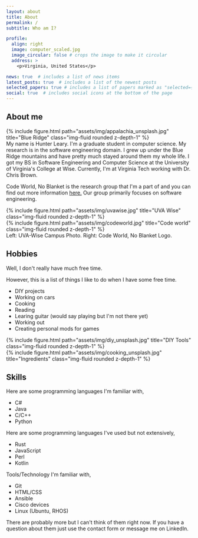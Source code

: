 ```yaml
---
layout: about
title: About
permalink: /
subtitle: Who am I?

profile:
  align: right
  image: computer_scaled.jpg
  image_circular: false # crops the image to make it circular
  address: >
    <p>Virginia, United States</p>

news: true  # includes a list of news items
latest_posts: true  # includes a list of the newest posts
selected_papers: true # includes a list of papers marked as "selected={true}"
social: true  # includes social icons at the bottom of the page
---
```


## About me

<div class="row">
    <div class="col-sm-4 mt-3 mt-md-0">
        {% include figure.html path="assets/img/appalachia_unsplash.jpg" title="Blue Ridge" class="img-fluid rounded z-depth-1" %}
    </div>
    <div class="col-sm-8 mt-3 mt-md-0">
      My name is Hunter Leary. I'm a graduate student in computer science. My research is in the software engineering domain.
      I grew up under the Blue Ridge mountains and have pretty much stayed around them my whole life.
      I got my BS in Software Engineering and Computer Science at the University of Virginia's College at Wise.
      Currently, I'm at Virginia Tech working with Dr. Chris Brown.
    </div>
</div>

Code World, No Blanket is the research group that I'm a part of and you can find out more information [here.](https://code-world-no-blanket.github.io/) Our group primarily focuses on software engineering.

<div class="row">
    <div class="col-sm mt-3 mt-md-0">
        {% include figure.html path="assets/img/uvawise.jpg" title="UVA Wise" class="img-fluid rounded z-depth-1" %}
    </div>
    <div class="col-sm mt-3 mt-md-0">
        {% include figure.html path="assets/img/codeworld.jpg" title="Code world" class="img-fluid rounded z-depth-1" %}
    </div>
</div>
<div class="caption">
      Left: UVA-Wise Campus Photo. Right: Code World, No Blanket Logo.
</div>

## Hobbies

Well, I don't really have much free time.

However, this is a list of things I like to do when I have some free time.
<div class="row">
    <div class="col-sm-4 mt-3 mt-md-0">
      <ul>
        <li>DIY projects</li>
        <li>Working on cars</li>
        <li>Cooking</li>
        <li>Reading</li>
        <li>Learing guitar (would say playing but I'm not there yet)</li>
        <li>Working out</li>
        <li>Creating personal mods for games</li>
      </ul>
    </div>
    <div class="col-sm-4 mt-3 mt-md-0">
        {% include figure.html path="assets/img/diy_unsplash.jpg" title="DIY Tools" class="img-fluid rounded z-depth-1" %}
    </div>
        <div class="col-sm-4 mt-3 mt-md-0">
        {% include figure.html path="assets/img/cooking_unsplash.jpg" title="Ingredients" class="img-fluid rounded z-depth-1" %}
    </div>
</div>

## Skills

Here are some programming languages I'm familiar with,

* C#
* Java
* C/C++
* Python

Here are some programming languages I've used but not extensively,

* Rust
* JavaScript
* Perl
* Kotlin

Tools/Technology I'm familiar with,

* Git
* HTML/CSS
* Ansible
* Cisco devices
* Linux (Ubuntu, RHOS)

There are probably more but I can't think of them right now. If you have a question about them just use the contact form or message me on LinkedIn.
